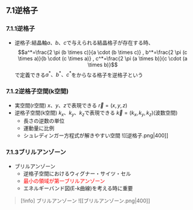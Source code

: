## $7.1$逆格子

### $7.1.1$逆格子
- 逆格子:結晶軸$a、b、c$で与えられる結晶格子が存在する時、
    $$a^*=\frac{2 \pi (b \times c)}{a \cdot (b \times c)} , b^*=\frac{2 \pi (c \times a)}{b \cdot (c \times a)} , c^*=\frac{2 \pi (a \times b)}{c \cdot (a \times b)}$$
    で定義できる$a^*、b^*、c^*$をからなる格子を逆格子という

### $7.1.2$逆格子空間(k空間)
- 実空間(r空間)
    $x、y、z$で表現できる
    $\vec{r}=(x,y,z)$
- 逆格子空間(k空間)
    $k_x、k_y、k_z$で表現できる
    $\vec{k}=(k_x,k_y,k_z)$(波数空間)
    - 長さの逆数の単位
    - 運動量に比例
    - シュレディンガー方程式が解きやすい空間
    ![[逆格子.png|400]]

### $7.1.3$ブリルアンゾーン
- ブリルアンゾーン
    - 逆格子空間におけるウィグナー・サイツ・セル
    - <span style="color: red;">最小の領域が第一ブリルアンゾーン</span>
    - エネルギーバンド図(E-k曲線)を考える時に重要
> [!info] ブリルアンゾーン
> ![[ブリルアンゾーン.png|400]]